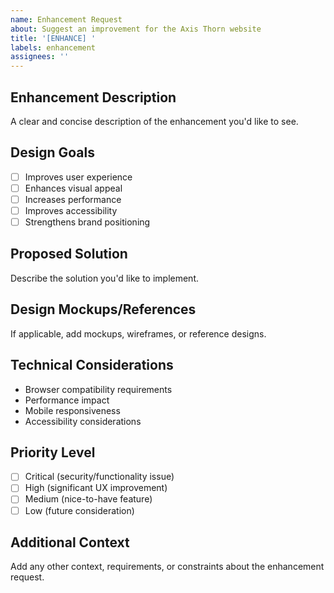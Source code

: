 ```yaml
---
name: Enhancement Request
about: Suggest an improvement for the Axis Thorn website
title: '[ENHANCE] '
labels: enhancement
assignees: ''
---
```


## Enhancement Description
A clear and concise description of the enhancement you'd like to see.

## Design Goals
- [ ] Improves user experience
- [ ] Enhances visual appeal
- [ ] Increases performance
- [ ] Improves accessibility
- [ ] Strengthens brand positioning

## Proposed Solution
Describe the solution you'd like to implement.

## Design Mockups/References
If applicable, add mockups, wireframes, or reference designs.

## Technical Considerations
- Browser compatibility requirements
- Performance impact
- Mobile responsiveness
- Accessibility considerations

## Priority Level
- [ ] Critical (security/functionality issue)
- [ ] High (significant UX improvement)
- [ ] Medium (nice-to-have feature)
- [ ] Low (future consideration)

## Additional Context
Add any other context, requirements, or constraints about the enhancement request.